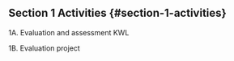 ## Section 1 Activities {#section-1-activities}

1A. Evaluation and assessment KWL

1B. Evaluation project




